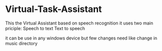# Virtual-Task-Assistant

This the Virtual Assistant based on speech recognition it uses two main priciple:
Speech to text
Text to speech

it can be use in any windows device but few changes need like change in music directory
